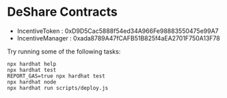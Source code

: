 # DeShare Contracts 

- IncentiveToken : 0xD9D5Cac5888f54ed34A966Fe98883550475e99A7
- IncentiveManager : 0xada8789A47fCAFB51B825f4aEA2701F750A13F78

Try running some of the following tasks:

```shell
npx hardhat help
npx hardhat test
REPORT_GAS=true npx hardhat test
npx hardhat node
npx hardhat run scripts/deploy.js
```
